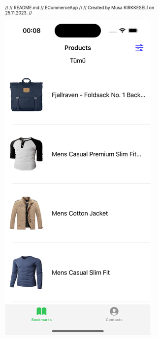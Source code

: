 //
//  README.md
//  ECommerceApp
//
//  Created by Musa KIRKKESELİ on 25.11.2023.
//


![ScreenshotProducts](Screenshots/ScreenshotProducts.png)
